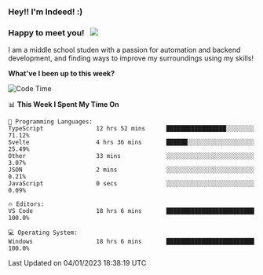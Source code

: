 ### Hey!! I'm Indeed! :) 

### Happy to meet you! &nbsp; ![](https://visitor-badge.glitch.me/badge?page_id=Indeedornot.Indeedornot)

I am a middle school studen with a passion for automation and backend development, and finding ways to improve my surroundings using my skills!

**What've I been up to this week?** 

<!--START_SECTION:waka-->
![Code Time](http://img.shields.io/badge/Code%20Time-826%20hrs%2023%20mins-blue)

📊 **This Week I Spent My Time On** 

```text
💬 Programming Languages: 
TypeScript               12 hrs 52 mins      █████████████████░░░░░░░░   71.12% 
Svelte                   4 hrs 36 mins       ██████░░░░░░░░░░░░░░░░░░░   25.49% 
Other                    33 mins             ░░░░░░░░░░░░░░░░░░░░░░░░░   3.07% 
JSON                     2 mins              ░░░░░░░░░░░░░░░░░░░░░░░░░   0.21% 
JavaScript               0 secs              ░░░░░░░░░░░░░░░░░░░░░░░░░   0.09%

🔥 Editors: 
VS Code                  18 hrs 6 mins       █████████████████████████   100.0%

💻 Operating System: 
Windows                  18 hrs 6 mins       █████████████████████████   100.0%

```


 Last Updated on 04/01/2023 18:38:19 UTC
<!--END_SECTION:waka-->
